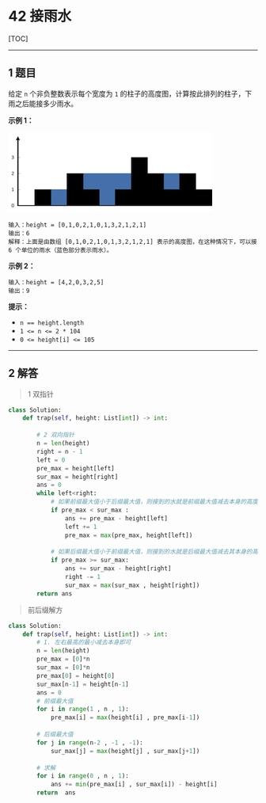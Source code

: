 # 42 接雨水

[TOC]

---

## 1 题目

给定 `n` 个非负整数表示每个宽度为 `1` 的柱子的高度图，计算按此排列的柱子，下雨之后能接多少雨水。

**示例 1：**

![img](https://raw.githubusercontent.com/sxq12320/typora_book/main/img/20250826092918869.png)

```
输入：height = [0,1,0,2,1,0,1,3,2,1,2,1]
输出：6
解释：上面是由数组 [0,1,0,2,1,0,1,3,2,1,2,1] 表示的高度图，在这种情况下，可以接 6 个单位的雨水（蓝色部分表示雨水）。 
```

**示例 2：**

```
输入：height = [4,2,0,3,2,5]
输出：9
```

**提示：**

- `n == height.length`
- `1 <= n <= 2 * 104`
- `0 <= height[i] <= 105`



---

## 2 解答

> 1 双指针

```python
class Solution:
    def trap(self, height: List[int]) -> int:
        
        # 2 双向指针
        n = len(height)
        right = n - 1
        left = 0
        pre_max = height[left]
        sur_max = height[right]
        ans = 0
        while left<right:
            # 如果前缀最大值小于后缀最大值，则接到的水就是前缀最大值减去本身的高度
            if pre_max < sur_max :
                ans += pre_max - height[left]
                left += 1
                pre_max = max(pre_max, height[left])
                
            # 如果后缀最大值小于前缀最大值，则接到的水就是后缀最大值减去其本身的高度
            if pre_max >= sur_max:
                ans += sur_max - height[right]
                right -= 1
                sur_max = max(sur_max , height[right])
        return ans
```

> 前后缀解方

```python
class Solution:
    def trap(self, height: List[int]) -> int:
        # 1. 左右最高的最小减去本身即可
        n = len(height)
        pre_max = [0]*n
        sur_max = [0]*n
        pre_max[0] = height[0]
        sur_max[n-1] = height[n-1]
        ans = 0
        # 前缀最大值
        for i in range(1 , n , 1):
            pre_max[i] = max(height[i] , pre_max[i-1])
            
        # 后缀最大值
        for j in range(n-2 , -1 , -1):
            sur_max[j] = max(height[j] , sur_max[j+1])
            
        # 求解
        for i in range(0 , n , 1):
            ans += min(pre_max[i] , sur_max[i]) - height[i]
        return  ans
```



